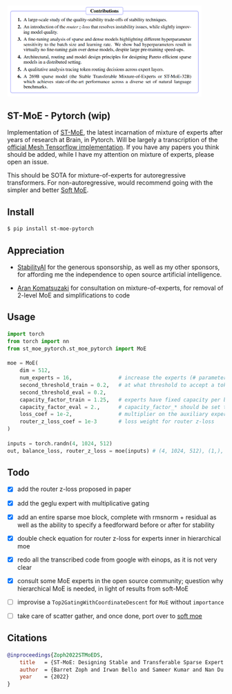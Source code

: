 <img src="./st-moe.png" width="450px"></img>

## ST-MoE - Pytorch (wip)

Implementation of <a href="https://arxiv.org/abs/2202.08906">ST-MoE</a>, the latest incarnation of mixture of experts after years of research at Brain, in Pytorch. Will be largely a transcription of the <a href="https://github.com/tensorflow/mesh/blob/master/mesh_tensorflow/transformer/moe.py">official Mesh Tensorflow implementation</a>. If you have any papers you think should be added, while I have my attention on mixture of experts, please open an issue.

This should be SOTA for mixture-of-experts for autoregressive transformers. For non-autoregressive, would recommend going with the simpler and better <a href="https://github.com/lucidrains/soft-moe-pytorch">Soft MoE</a>.

## Install

```bash
$ pip install st-moe-pytorch
```

## Appreciation

- <a href="https://stability.ai/">StabilityAI</a> for the generous sponsorship, as well as my other sponsors, for affording me the independence to open source artificial intelligence.

- <a href="https://github.com/arankomat">Aran Komatsuzaki</a> for consultation on mixture-of-experts, for removal of 2-level MoE and simplifications to code

## Usage

```python
import torch
from torch import nn
from st_moe_pytorch.st_moe_pytorch import MoE

moe = MoE(
    dim = 512,
    num_experts = 16,               # increase the experts (# parameters) of your model without increasing computation
    second_threshold_train = 0.2,   # at what threshold to accept a token to be routed to second expert - 0.2 was optimal for 2 expert routing
    second_threshold_eval = 0.2,
    capacity_factor_train = 1.25,   # experts have fixed capacity per batch. we need some extra capacity in case gating is not perfectly balanced.
    capacity_factor_eval = 2.,      # capacity_factor_* should be set to a value >=1
    loss_coef = 1e-2,               # multiplier on the auxiliary expert balancing auxiliary loss
    router_z_loss_coef = 1e-3       # loss weight for router z-loss
)

inputs = torch.randn(4, 1024, 512)
out, balance_loss, router_z_loss = moe(inputs) # (4, 1024, 512), (1,), (1,)
```

## Todo

- [x] add the router z-loss proposed in paper
- [x] add the geglu expert with multiplicative gating
- [x] add an entire sparse moe block, complete with rmsnorm + residual as well as the ability to specify a feedforward before or after for stability
- [x] double check equation for router z-loss for experts inner in hierarchical moe
- [x] redo all the transcribed code from google with einops, as it is not very clear
- [x] consult some MoE experts in the open source community; question why hierarchical MoE is needed, in light of results from soft-MoE

- [ ] improvise a `Top2GatingWithCoordinateDescent` for `MoE` without `importance`
- [ ] take care of scatter gather, and once done, port over to <a href="https://github.com/lucidrains/soft-moe-pytorch">soft moe</a>

## Citations

```bibtex
@inproceedings{Zoph2022STMoEDS,
    title   = {ST-MoE: Designing Stable and Transferable Sparse Expert Models},
    author  = {Barret Zoph and Irwan Bello and Sameer Kumar and Nan Du and Yanping Huang and Jeff Dean and Noam M. Shazeer and William Fedus},
    year    = {2022}
}
```
